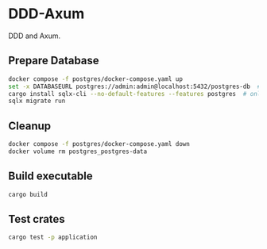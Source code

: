 
# DDD-Axum

DDD and Axum.

## Prepare Database

```sh
docker compose -f postgres/docker-compose.yaml up
set -x DATABASEURL postgres://admin:admin@localhost:5432/postgres-db  # for fish
cargo install sqlx-cli --no-default-features --features postgres  # only once
sqlx migrate run
```

## Cleanup

```sh
docker compose -f postgres/docker-compose.yaml down
docker volume rm postgres_postgres-data
```

## Build executable

```sh
cargo build
```

## Test crates

```sh
cargo test -p application
```
